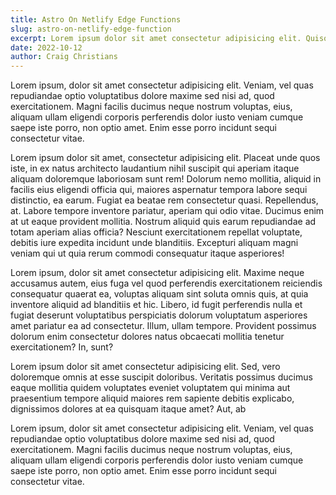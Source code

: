 ```yaml
---
title: Astro On Netlify Edge Functions
slug: astro-on-netlify-edge-function
excerpt: Lorem ipsum dolor sit amet consectetur adipisicing elit. Quisquam voluptate, quae, quod, voluptates quibusdam voluptatibus quidem voluptatum quos quia quas nesciunt. Quisquam, quae. Quisquam, quae. Quisquam, quae. Quisquam, quae.
date: 2022-10-12
author: Craig Christians
---
```


Lorem ipsum, dolor sit amet consectetur adipisicing elit. Veniam, vel quas repudiandae optio voluptatibus dolore maxime sed nisi ad, quod exercitationem. Magni facilis ducimus neque nostrum voluptas, eius, aliquam ullam eligendi corporis perferendis dolor iusto veniam cumque saepe iste porro, non optio amet. Enim esse porro incidunt sequi consectetur vitae.

Lorem ipsum dolor sit amet, consectetur adipisicing elit. Placeat unde quos iste, in ex natus architecto laudantium nihil suscipit qui aperiam itaque aliquam doloremque laboriosam sunt rem! Dolorum nemo mollitia, aliquid in facilis eius eligendi officia qui, maiores aspernatur tempora labore sequi distinctio, ea earum. Fugiat ea beatae rem consectetur quasi. Repellendus, at. Labore tempore inventore pariatur, aperiam qui odio vitae. Ducimus enim at ut eaque provident mollitia. Nostrum aliquid quis earum repudiandae ad totam aperiam alias officia? Nesciunt exercitationem repellat voluptate, debitis iure expedita incidunt unde blanditiis. Excepturi aliquam magni veniam qui ut quia rerum commodi consequatur itaque asperiores!

Lorem ipsum, dolor sit amet consectetur adipisicing elit. Maxime neque accusamus autem, eius fuga vel quod perferendis exercitationem reiciendis consequatur quaerat ea, voluptas aliquam sint soluta omnis quis, at quia inventore aliquid ad blanditiis et hic. Libero, id fugit perferendis nulla et fugiat deserunt voluptatibus perspiciatis dolorum voluptatum asperiores amet pariatur ea ad consectetur. Illum, ullam tempore. Provident possimus dolorum enim consectetur dolores natus obcaecati mollitia tenetur exercitationem? In, sunt?

Lorem ipsum dolor sit amet consectetur adipisicing elit. Sed, vero doloremque omnis at esse suscipit doloribus. Veritatis possimus ducimus eaque mollitia quidem voluptates eveniet voluptatem qui minima aut praesentium tempore aliquid maiores rem sapiente debitis explicabo, dignissimos dolores at ea quisquam itaque amet? Aut, ab

Lorem ipsum, dolor sit amet consectetur adipisicing elit. Veniam, vel quas repudiandae optio voluptatibus dolore maxime sed nisi ad, quod exercitationem. Magni facilis ducimus neque nostrum voluptas, eius, aliquam ullam eligendi corporis perferendis dolor iusto veniam cumque saepe iste porro, non optio amet. Enim esse porro incidunt sequi consectetur vitae.